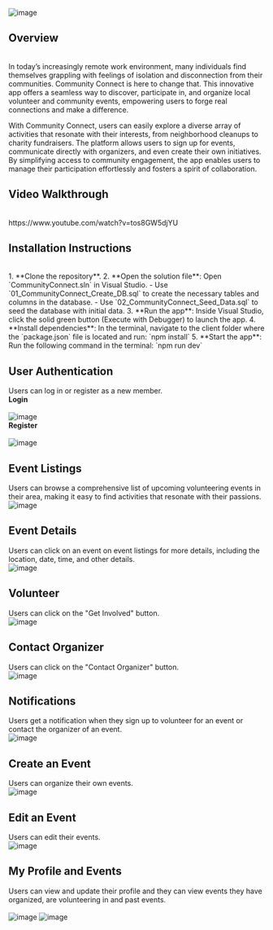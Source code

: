   ![image](CommunityConnect/wwwroot/assets/images/cclogo3.png)
## Overview
<br>
In today’s increasingly remote work environment, many individuals find themselves grappling with feelings of isolation and disconnection from their communities. Community Connect is here to change that. This innovative app offers a seamless way to discover, participate in, and organize local volunteer and community events, empowering users to forge real connections and make a difference.

With Community Connect, users can easily explore a diverse array of activities that resonate with their interests, from neighborhood cleanups to charity fundraisers. The platform allows users to sign up for events, communicate directly with organizers, and even create their own initiatives. By simplifying access to community engagement, the app enables users to manage their participation effortlessly and fosters a spirit of collaboration.


## Video Walkthrough
<br>
https://www.youtube.com/watch?v=tos8GW5djYU

## Installation Instructions
<br>
1. **Clone the repository**.
2. **Open the solution file**: Open `CommunityConnect.sln` in Visual Studio.
    - Use `01_CommunityConnect_Create_DB.sql` to create the necessary tables and columns in the database.
    - Use `02_CommunityConnect_Seed_Data.sql` to seed the database with initial data.
3. **Run the app**: Inside Visual Studio, click the solid green button (Execute with Debugger) to launch the app.
4. **Install dependencies**: In the terminal, navigate to the client folder where the `package.json` file is located and run:
   `npm install`
5. **Start the app**: Run the following command in the terminal:
   `npm run dev`

## User Authentication
Users can log in or register as a new member.
<br>
**Login**<br>
<br>
![image](CommunityConnect/wwwroot/assets/images/login.png)<br>
**Register**<br>
<br>
![image](CommunityConnect/wwwroot/assets/images/register.png)

## Event Listings

Users can browse a comprehensive list of upcoming volunteering events in their area, making it easy to find activities that resonate with their passions.<br>
![image](CommunityConnect/wwwroot/assets/images/event-list.png)

## Event Details

Users can click on an event on event listings for more details, including the location, date, time, and other details.<br>
![image](CommunityConnect/wwwroot/assets/images/event-details.png)

## Volunteer

Users can click on the "Get Involved" button.<br>
![image](CommunityConnect/wwwroot/assets/images/volunteer-list.png)

## Contact Organizer

Users can click on the "Contact Organizer" button.<br>
![image](CommunityConnect/wwwroot/assets/images/contact-list.png)

## Notifications 

Users get a notification when they sign up to volunteer for an event or contact the organizer of an event.<br> 
![image](CommunityConnect/wwwroot/assets/images/notifications.png)

## Create an Event

Users can organize their own events.<br>
![image](CommunityConnect/wwwroot/assets/images/organize-event.png)

## Edit an Event

Users can edit their events.<br>
![image](CommunityConnect/wwwroot/assets/images/edit-events.png)

## My Profile and Events

Users can view and update their profile and they can view events they have organized, are volunteering in and past events.<br> 
<br>
![image](CommunityConnect/wwwroot/assets/images/profile.png)
![image](CommunityConnect/wwwroot/assets/images/my-events.png)
